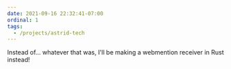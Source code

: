 ```yaml
---
date: 2021-09-16 22:32:41-07:00
ordinal: 1
tags:
  - /projects/astrid-tech
---
```


Instead of... whatever that was, I'll be making a webmention receiver in Rust instead!
